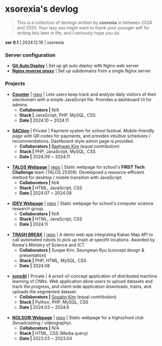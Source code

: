 # xsorexia's devlog

> This is a collection of devlogs written by **xsorexia** in between 2024 and 2025. 
> Your lazy ass might want to thank your younger self for writing this later in life, and I seriously hope you do. 

**ver 0.1** | 2024.12.19 | xsorexia


### Server configuration
- **[Git Auto Deploy](/git-auto-deploy.md)** | Set up git auto deploy with Nginx web server
- **[Nginx reverse proxy](/git-auto-deploy.md)** | Set up subdomains from a single Nginx server

### Projects
- **[Counter](https://visitors.xsorexia.com)** | [repo](https://github.com/xsorexia/visitor-counter) | Lets users keep track and analyze daily visitors of their site/domain with a simple JavaScript file. Provides a dashboard UI for admins.
  - **Collaborators |** N/A
  - **Stack |** JavaScript, PHP, MySQL, CSS
  - **Date |** 2024.10 ~ 2024.11
  <br>
- **[SACtion]()** | Private | Payment system for school festival. Mobile-friendly page with QR codes for payments, and provides intuitive schedules / recommendations. Dashboard-style admin page is provided.
  - **Collaborators |** [Raehwan Kim](https://github.com/Raehwan0418) (equal contribution)
  - **Stack |** PHP, JavaScript, MySQL, CSS
  - **Date |** 2024.09 ~ 2024.11
  <br>
- **[TALOS Webpage](https://nolsori.com)** | [repo](https://github.com/xsorexia/talos-webpage) | Static webpage for school's **FIRST Tech Challenge** team (TALOS 25309). Developoed a resource-efficient method for desktop / mobile transition with JavaScript.
  - **Collaborators |** N/A
  - **Stack |** HTML, JavaScript, CSS
  - **Date |** 2024.07 ~ 2024.08
  <br>
- **[IDEV Webpage](https://ksaidev.com)** | [repo](https://github.com/xsorexia/idev-webpage) | Static webpage for school's computer science research group. 
  - **Collaborators |** N/A
  - **Stack |** HTML, JavaScript, CSS
  - **Date |** 2024.11
  <br>
- **[TRASH BREAK](https://swfuture.xsorexia.com)** | [repo](https://github.com/xsorexia/trashbreak-2024) | A demo web app integrating Kakao Map API to call automated robots to pick up trash at specifit locations. Awarded by Korea's Ministry of Science and ICT.
  - **Collaborators |** Sunjae Kim, Seungwan Ryu (concept design & presentation)
  - **Stack |** PHP, HTML, MySQL, CSS
  - **Date |** 2024.08
  <br>
- **[syncAI]()** | Private | A proof-of-concept application of distributed machine learning of CNNs. Web application allow users to upload datasets and track the progress, and client-side application downloads, trains, and uploads the segmented dataset.
  - **Collaborators |** [Sooahn Kim](https://github.com/sooahn07) (equal contribution)
  - **Stack |** Python, PHP, MySQL, CSS
  - **Date |** 2024.03 ~ 2024.6
  <br>
- **[NOLSORI Webpage](https://nolsori.com)** | [repo](https://github.com/xsorexia/nolsori-webpage) | Static webpage for a highschool club (broadcasting / videography). 
  - **Collaborators |** N/A
  - **Stack |** HTML, CSS (Media query)
  - **Date |** 2023.03 ~ 2023.04
  <br>